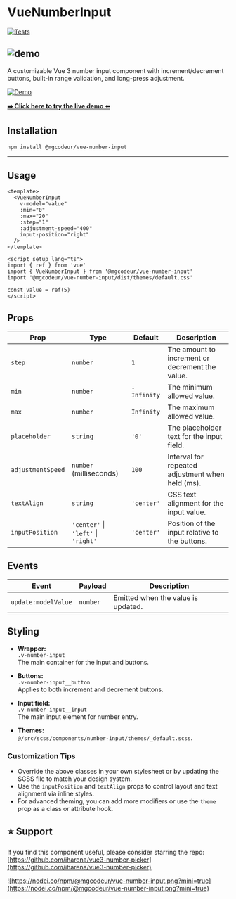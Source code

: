 # VueNumberInput

[![Tests](https://github.com/iharena/vue3-number-picker/actions/workflows/main.yml/badge.svg)](https://github.com/iharena/vue3-number-picker/actions/workflows/main.yml)

## ![demo](https://i.ibb.co/gMzJDDsq/preview.png)

A customizable Vue 3 number input component with increment/decrement buttons, built-in range validation, and long-press adjustment.

[![Demo](https://img.shields.io/badge/Live%20Demo-iharena.github.io/vue3--number--picker-blue?style=for-the-badge&logo=github)](https://iharena.github.io/vue3-number-picker)

[**➡️ Click here to try the live demo ⬅️**](https://iharena.github.io/vue3-number-picker)

## Installation

```bash
npm install @mgcodeur/vue-number-input
```

---

## Usage

```vue
<template>
  <VueNumberInput
    v-model="value"
    :min="0"
    :max="20"
    :step="1"
    :adjustment-speed="400"
    input-position="right"
  />
</template>

<script setup lang="ts">
import { ref } from 'vue'
import { VueNumberInput } from '@mgcodeur/vue-number-input'
import '@mgcodeur/vue-number-input/dist/themes/default.css'

const value = ref(5)
</script>
```

## Props

| Prop              | Type                                | Default     | Description                                      |
| ----------------- | ----------------------------------- | ----------- | ------------------------------------------------ |
| `step`            | `number`                            | `1`         | The amount to increment or decrement the value.  |
| `min`             | `number`                            | `-Infinity` | The minimum allowed value.                       |
| `max`             | `number`                            | `Infinity`  | The maximum allowed value.                       |
| `placeholder`     | `string`                            | `'0'`       | The placeholder text for the input field.        |
| `adjustmentSpeed` | `number` (milliseconds)             | `100`       | Interval for repeated adjustment when held (ms). |
| `textAlign`       | `string`                            | `'center'`  | CSS text alignment for the input value.          |
| `inputPosition`   | `'center'` \| `'left'` \| `'right'` | `'center'`  | Position of the input relative to the buttons.   |

## Events

| Event               | Payload  | Description                        |
| ------------------- | -------- | ---------------------------------- |
| `update:modelValue` | `number` | Emitted when the value is updated. |

## Styling

- **Wrapper:**  
  `.v-number-input`  
  The main container for the input and buttons.

- **Buttons:**  
  `.v-number-input__button`  
  Applies to both increment and decrement buttons.

- **Input field:**  
  `.v-number-input__input`  
  The main input element for number entry.

- **Themes:**  
  `@/src/scss/components/number-input/themes/_default.scss`.

### Customization Tips

- Override the above classes in your own stylesheet or by updating the SCSS file to match your design system.
- Use the `inputPosition` and `textAlign` props to control layout and text alignment via inline styles.
- For advanced theming, you can add more modifiers or use the `theme` prop as a class or attribute hook.

## ⭐️ Support

If you find this component useful, please consider starring the repo:  
[https://github.com/iharena/vue3-number-picker](https://github.com/iharena/vue3-number-picker)

![https://nodei.co/npm/@mgcodeur/vue-number-input.png?mini=true](https://nodei.co/npm/@mgcodeur/vue-number-input.png?mini=true)
